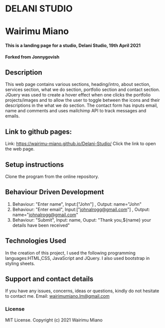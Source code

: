 # DELANI STUDIO
# Wairimu Miano
#### This is a landing page for a studio, Delani Studio, 19th April 2021
#### Forked from Jonnygovish
## Description
This web page contains various sections, heading/intro, about section, services section, what we do section, portfolio section and contact section. JQuery was used to create a hover effect when one clicks the portfolio projects/images and to allow the user to toggle between the icons and their descriptions in the what we do section. The contact form  has inputs email, name and comments and uses mailchimp API to track messages and emails.
## Link to github pages:
Link: https://wairimu-miano.github.io/Delani-Studio/
Click the link to open the web page.
## Setup instructions
Clone the program from the online repository.
## Behaviour Driven Development
1. Behaviour: "Enter name", Input:["John"] , Output: name="John"
2. Behaviour: "Enter email", Input:["johnalrogg@gmail.com"] , Output: name="johnalrogg@gmail.com"
3. Behaviour: "Submit", Input: name, Ouput: "Thank you,${name} your details have been received"
## Technologies Used
In the creation of this project, I used the following programming languages:HTML,CSS, JavaScript and JQuery. I also used bootstrap in styling sheets.
## Support and contact details
If you have any issues, concerns, ideas or questions, kindly do not hesitate to contact me. Email: wairimumiano.lm@gmail.com
### License
MIT License.
Copyright (c) 2021 Wairimu Miano
